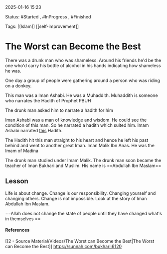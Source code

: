 
2025-01-16 15:23

Status: #Started , #InProgress , #Finished 

Tags: [[Islam]] [[self-improvement]]

# The Worst can Become the Best

There was a drunk man who was shameless. Around his friends he'd be the one who'd carry his bottle of alcohol in his hands indicating how shameless he was. 

One day a group of people were gathering around a person who was riding on a donkey.

This man was a Iman Ashabi. He was a Muhaddith. Muhaddith is someone who narrates the Hadith of Prophet PBUH

The drunk man asked him to narrate a hadith for him

Iman Ashabi was a man of knowledge and wisdom. He could see the condition of this man. So he narrated a hadith which suited him. Imam Ashabi narrated [this](https://sunnah.com/bukhari:6120) Hadith.

The Hadith hit this man straight to his heart and hence he left his past behind and went to another great Iman. Iman Malik Ibn Anas. He was the Imam of Madina

The drunk man studied under Imam Malik. The drunk man soon became the teacher of Iman Bukhari and Muslim. His name is ==Abdullah Ibn Maslam==

## Lesson

Life is about change. Change is our responsibility. Changing yourself and changing others. Change is not impossible. Look at the story of Iman Abdullah Ibn Maslam. 

==Allah does not change the state of people until they have changed what's in themselves ==






#### References
[[2 - Source Material/Videos/The Worst can Become the Best|The Worst can Become the Best]]
https://sunnah.com/bukhari:6120